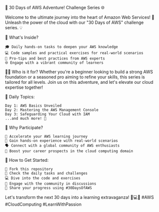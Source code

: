 🚀 30 Days of AWS Adventure! Challenge Series 🌐

Welcome to the ultimate journey into the heart of Amazon Web Services! 🚀 Unleash the power of the cloud with our "30 Days of AWS" challenge series. 💡

🌟 What's Inside?

    🎓 Daily hands-on tasks to deepen your AWS knowledge
    💻 Code samples and practical exercises for real-world scenarios
    🚀 Pro-tips and best practices from AWS experts
    🌐 Engage with a vibrant community of learners

👩‍💻 Who is it for?
Whether you're a beginner looking to build a strong AWS foundation or a seasoned pro aiming to refine your skills, this series is tailored for all levels. Join us on this adventure, and let's elevate our cloud expertise together!

📅 Daily Topics:

    Day 1: AWS Basics Unveiled
    Day 2: Mastering the AWS Management Console
    Day 3: Safeguarding Your Cloud with IAM
    ...and much more! 🚀

🤝 Why Participate?

    🚀 Accelerate your AWS learning journey
    🤖 Gain hands-on experience with real-world scenarios
    🗣️ Connect with a global community of AWS enthusiasts
    🌟 Boost your career prospects in the cloud computing domain

🔗 How to Get Started:

    📌 Fork this repository
    🚀 Check the daily tasks and challenges
    💻 Dive into the code and exercises
    🤝 Engage with the community in discussions
    🌟 Share your progress using #30DaysOfAWS

Let's transform the next 30 days into a learning extravaganza! 🚀💻✨ #AWS #CloudComputing #LearnWithPassion
